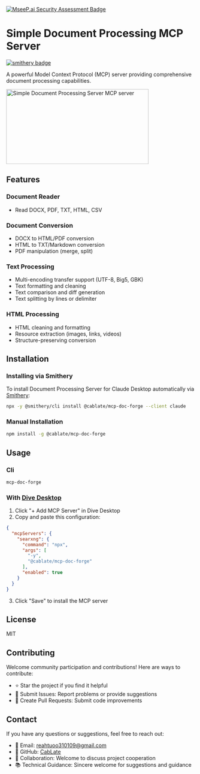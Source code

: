 [![MseeP.ai Security Assessment Badge](https://mseep.net/pr/cablate-mcp-doc-forge-badge.png)](https://mseep.ai/app/cablate-mcp-doc-forge)

# Simple Document Processing MCP Server
[![smithery badge](https://smithery.ai/badge/@cablate/mcp-doc-forge)](https://smithery.ai/server/@cablate/mcp-doc-forge)

A powerful Model Context Protocol (MCP) server providing comprehensive document processing capabilities.

<a href="https://glama.ai/mcp/servers/pb9df6lnel"><img width="380" height="200" src="https://glama.ai/mcp/servers/pb9df6lnel/badge" alt="Simple Document Processing Server MCP server" /></a>

## Features

### Document Reader
- Read DOCX, PDF, TXT, HTML, CSV

### Document Conversion
- DOCX to HTML/PDF conversion
- HTML to TXT/Markdown conversion
- PDF manipulation (merge, split)

### Text Processing
- Multi-encoding transfer support (UTF-8, Big5, GBK)
- Text formatting and cleaning
- Text comparison and diff generation
- Text splitting by lines or delimiter

### HTML Processing
- HTML cleaning and formatting
- Resource extraction (images, links, videos)
- Structure-preserving conversion

## Installation

### Installing via Smithery

To install Document Processing Server for Claude Desktop automatically via [Smithery](https://smithery.ai/server/@cablate/mcp-doc-forge):

```bash
npx -y @smithery/cli install @cablate/mcp-doc-forge --client claude
```

### Manual Installation
```bash
npm install -g @cablate/mcp-doc-forge
```


## Usage

### Cli

```bash
mcp-doc-forge
```

### With [Dive Desktop](https://github.com/OpenAgentPlatform/Dive)

1. Click "+ Add MCP Server" in Dive Desktop
2. Copy and paste this configuration:

```json
{
  "mcpServers": {
    "searxng": {
      "command": "npx",
      "args": [
        "-y",
        "@cablate/mcp-doc-forge"
      ],
      "enabled": true
    }
  }
}
```

3. Click "Save" to install the MCP server

## License

MIT

## Contributing

Welcome community participation and contributions! Here are ways to contribute:

- ⭐️ Star the project if you find it helpful
- 🐛 Submit Issues: Report problems or provide suggestions
- 🔧 Create Pull Requests: Submit code improvements

## Contact

If you have any questions or suggestions, feel free to reach out:

- 📧 Email: [reahtuoo310109@gmail.com](mailto:reahtuoo310109@gmail.com)
- 📧 GitHub: [CabLate](https://github.com/cablate/)
- 🤝 Collaboration: Welcome to discuss project cooperation
- 📚 Technical Guidance: Sincere welcome for suggestions and guidance



